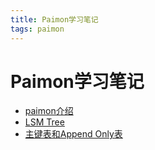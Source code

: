 ```yaml
---
title: Paimon学习笔记
tags: paimon
---
```


# Paimon学习笔记

* [paimon介绍](./01-intro.md)
* [LSM Tree](./02-lsm.md)
* [主键表和Append Only表](./03-paimon-table.md)